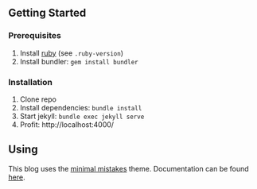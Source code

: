 ## Getting Started

### Prerequisites

1. Install [ruby](https://www.ruby-lang.org/en/downloads/) (see `.ruby-version`)
1. Install bundler: `gem install bundler`

### Installation

1. Clone repo
1. Install dependencies: `bundle install`
1. Start jekyll: `bundle exec jekyll serve`
1. Profit: http://localhost:4000/

## Using

This blog uses the [minimal mistakes](https://mmistakes.github.io/minimal-mistakes/) theme. Documentation can be found [here](https://mmistakes.github.io/minimal-mistakes/docs/quick-start-guide/).
